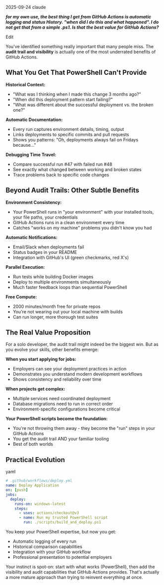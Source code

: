 2025-09-24 claude

***for my own use, the best thing I get from GitHub Actions is automatic logging and status History. "when did I do this and what happened". I do not get that from a simple .ps1. Is that the best value for GitHub Actions?***

Edit

You've identified something really important that many people miss. The **audit trail and visibility** is actually one of the most underrated benefits of GitHub Actions.

## What You Get That PowerShell Can't Provide

**Historical Context:**

- "What was I thinking when I made this change 3 months ago?"
- "When did this deployment pattern start failing?"
- "What was different about the successful deployment vs. the broken one?"

**Automatic Documentation:**

- Every run captures environment details, timing, output
- Links deployments to specific commits and pull requests
- Shows you patterns: "Oh, deployments always fail on Fridays because..."

**Debugging Time Travel:**

- Compare successful run #47 with failed run #48
- See exactly what changed between working and broken states
- Trace problems back to specific code changes

## Beyond Audit Trails: Other Subtle Benefits

**Environment Consistency:**

- Your PowerShell runs in "your environment" with your installed tools, your file paths, your credentials
- GitHub Actions runs in a clean environment every time
- Catches "works on my machine" problems you didn't know you had

**Automatic Notifications:**

- Email/Slack when deployments fail
- Status badges in your README
- Integration with GitHub's UI (green checkmarks, red X's)

**Parallel Execution:**

- Run tests while building Docker images
- Deploy to multiple environments simultaneously
- Much faster feedback loops than sequential PowerShell

**Free Compute:**

- 2000 minutes/month free for private repos
- You're not wearing out your local machine with builds
- Can run longer, more thorough test suites

## The Real Value Proposition

For a solo developer, the audit trail might indeed be the biggest win. But as you evolve your skills, other benefits emerge:

**When you start applying for jobs:**

- Employers can see your deployment practices in action
- Demonstrates you understand modern development workflows
- Shows consistency and reliability over time

**When projects get complex:**

- Multiple services need coordinated deployment
- Database migrations need to run in correct order
- Environment-specific configurations become critical

**Your PowerShell scripts become the foundation:**

- You're not throwing them away - they become the "run" steps in your GitHub Actions
- You get the audit trail AND your familiar tooling
- Best of both worlds

## Practical Evolution

yaml

```yaml
# .github/workflows/deploy.yml
name: Deploy Application
on: [push]
jobs:
  deploy:
    runs-on: windows-latest
    steps:
      - uses: actions/checkout@v3
      - name: Run my trusted PowerShell script
        run: ./scripts/build_and_deploy.ps1
```

You keep your PowerShell expertise, but now you get:

- Automatic logging of every run
- Historical comparison capabilities
- Integration with your GitHub workflow
- Professional presentation to potential employers

Your instinct is spot-on: start with what works (PowerShell), then add the visibility and audit capabilities that GitHub Actions provides. That's actually a more mature approach than trying to reinvent everything at once.